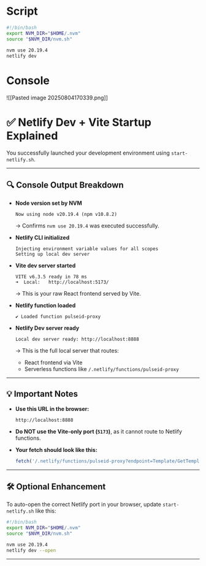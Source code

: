 # Script

```bash
#!/bin/bash  
export NVM_DIR="$HOME/.nvm"  
source "$NVM_DIR/nvm.sh"  
  
nvm use 20.19.4  
netlify dev
```

# Console
![[Pasted image 20250804170339.png]]

# ✅ Netlify Dev + Vite Startup Explained

You successfully launched your development environment using `start-netlify.sh`.

---

## 🔍 Console Output Breakdown

- **Node version set by NVM**  
  ```
  Now using node v20.19.4 (npm v10.8.2)
  ```
  → Confirms `nvm use 20.19.4` was executed successfully.

- **Netlify CLI initialized**
  ```
  Injecting environment variable values for all scopes
  Setting up local dev server
  ```

- **Vite dev server started**
  ```
  VITE v6.3.5 ready in 78 ms
  ➜  Local:   http://localhost:5173/
  ```
  → This is your raw React frontend served by Vite.

- **Netlify function loaded**
  ```
  ✔ Loaded function pulseid-proxy
  ```

- **Netlify Dev server ready**
  ```
  Local dev server ready: http://localhost:8888
  ```
  → This is the full local server that routes:
    - React frontend via Vite
    - Serverless functions like `/.netlify/functions/pulseid-proxy`

---

## 💡 Important Notes

- **Use this URL in the browser:**
  ```
  http://localhost:8888
  ```

- **Do NOT use the Vite-only port (`5173`)**, as it cannot route to Netlify functions.

- **Your fetch should look like this:**
  ```js
  fetch('/.netlify/functions/pulseid-proxy?endpoint=Template/GetTemplates&variantId=...')
  ```

---

## 🛠 Optional Enhancement

To auto-open the correct Netlify port in your browser, update `start-netlify.sh` like this:

```bash
#!/bin/bash
export NVM_DIR="$HOME/.nvm"
source "$NVM_DIR/nvm.sh"

nvm use 20.19.4
netlify dev --open
```

---